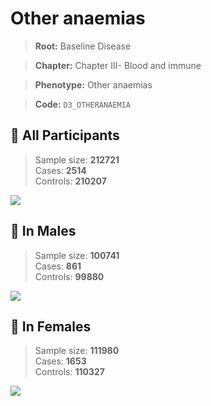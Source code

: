 # Other anaemias

> **Root:** Baseline Disease  

> **Chapter:** Chapter III- Blood and immune  

> **Phenotype:** Other anaemias  

> **Code:** `D3_OTHERANAEMIA`

## 🧪 All Participants  
> Sample size: **212721**  
> Cases: **2514**  
> Controls: **210207**
<img src="/Disease/Figures/ALL/Baseline/D3_OTHERANAEMIA.png"/>
<CsvTable src="/Disease/Data/ALL/Baseline/LG_D3_OTHERANAEMIA.csv" label="🔍 View full results" />

## 👨 In Males  
> Sample size: **100741**  
> Cases: **861**  
> Controls: **99880**
<img src="/Disease/Figures/Male/Baseline/D3_OTHERANAEMIA.png"/>
<CsvTable src="/Disease/Data/Male/Baseline/LG_D3_OTHERANAEMIA.csv" label="🔍 View full results" />

## 👩 In Females  
> Sample size: **111980**  
> Cases: **1653**  
> Controls: **110327**
<img src="/Disease/Figures/Female/Baseline/D3_OTHERANAEMIA.png"/>
<CsvTable src="/Disease/Data/Female/Baseline/LG_D3_OTHERANAEMIA.csv" label="🔍 View full results" />
